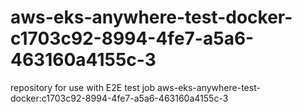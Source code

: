 # aws-eks-anywhere-test-docker-c1703c92-8994-4fe7-a5a6-463160a4155c-3
repository for use with E2E test job aws-eks-anywhere-test-docker:c1703c92-8994-4fe7-a5a6-463160a4155c-3
